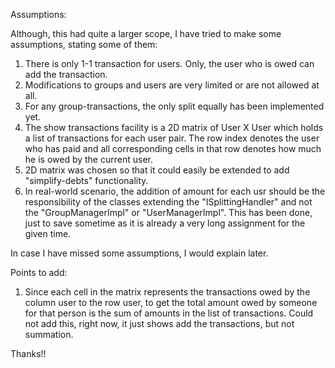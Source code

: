 Assumptions:

Although, this had quite a larger scope, I have tried to make some assumptions, stating some of them:

1. There is only 1-1 transaction for users. Only, the user who is owed can add the transaction.
2. Modifications to groups and users are very limited or are not allowed at all.
3. For any group-transactions, the only split equally has been implemented yet.
4. The show transactions facility is a 2D matrix of User X User which holds a list of transactions for each user pair. The row index denotes the user who has paid and all corresponding cells in that row
    denotes how much he is owed by the current user.
5. 2D matrix was chosen so that it could easily be extended to add "simplify-debts" functionality.
6. In real-world scenario, the addition of amount for each usr should be the responsibility of the classes extending the "ISplittingHandler" and not the "GroupManagerImpl" or "UserManagerImpl". This has been
    done, just to save sometime as it is already a very long assignment for the given time.

In case I have missed some assumptions, I would explain later.

Points to add:

1. Since each cell in the matrix represents the transactions owed by the column user to the row user, to get the total amount owed by
   someone for that person is the sum of amounts in the list of transactions. Could not add this, right now, it just shows add the 
   transactions, but not summation.

Thanks!!